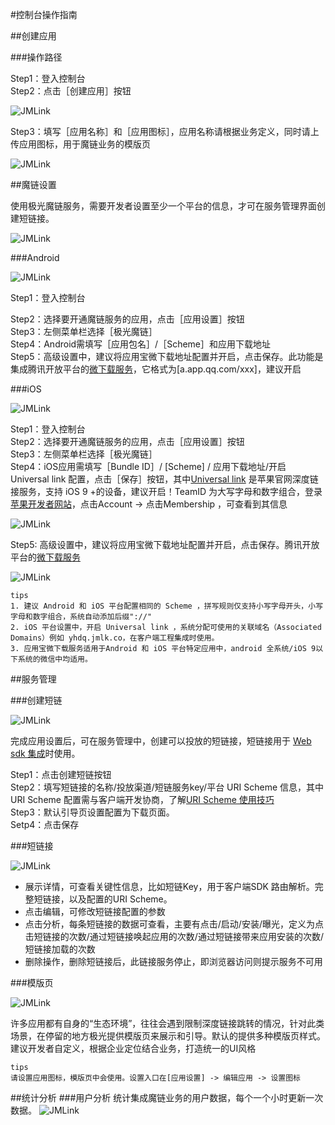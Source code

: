 #控制台操作指南

##创建应用

###操作路径

Step1：登入控制台<br>
Step2：点击［创建应用］按钮<br>

![JMLink](image/portal_1.png)

Step3：填写［应用名称］和［应用图标］，应用名称请根据业务定义，同时请上传应用图标，用于魔链业务的模版页<br>

![JMLink](image/portal_2.png)

##魔链设置

使用极光魔链服务，需要开发者设置至少一个平台的信息，才可在服务管理界面创建短链接。

![JMLink](image/portal_3.png)

###Android

![JMLink](image/portal_4.png)

Step1：登入控制台

Step2：选择要开通魔链服务的应用，点击［应用设置］按钮<br>
Step3：左侧菜单栏选择［极光魔链］<br>
Step4：Android需填写［应用包名］/［Scheme］和应用下载地址<br>
Step5：高级设置中，建议将应用宝微下载地址配置并开启，点击保存。此功能是集成腾讯开放平台的[微下载服务](https://wiki.open.qq.com/index.php?title=mobile/%E5%BA%94%E7%94%A8%E5%AE%9D%E5%BE%AE%E4%B8%8B%E8%BD%BD#2._.E5.A6.82.E4.BD.95.E8.8E.B7.E5.8F.96.E5.BE.AE.E4.B8.8B.E8.BD.BD.E9.93.BE.E6.8E.A5)，它格式为[a.app.qq.com/xxx]，建议开启<br>


###iOS

![JMLink](image/portal_5.png)

Step1：登入控制台<br>
Step2：选择要开通魔链服务的应用，点击［应用设置］按钮<br>
Step3：左侧菜单栏选择［极光魔链］<br>
Step4：iOS应用需填写［Bundle ID］/ [Scheme] / 应用下载地址/开启 Universal link 配置，点击［保存］按钮，其中[Universal link](https://developer.apple.com/ios/universal-links/) 是苹果官网深度链接服务，支持 iOS 9 +的设备，建议开启！TeamID 为大写字母和数字组合，登录[苹果开发者网站](https://developer.apple.com/)，点击Account -> 点击Membership ，可查看到其信息<br>

![JMLink](image/teamid.png)

Step5: 高级设置中，建议将应用宝微下载地址配置并开启，点击保存。腾讯开放平台的[微下载服务](https://wiki.open.qq.com/index.php?title=mobile/%E5%BA%94%E7%94%A8%E5%AE%9D%E5%BE%AE%E4%B8%8B%E8%BD%BD#2._.E5.A6.82.E4.BD.95.E8.8E.B7.E5.8F.96.E5.BE.AE.E4.B8.8B.E8.BD.BD.E9.93.BE.E6.8E.A5)<br>

![JMLink](image/advance.png)

```
tips
1. 建议 Android 和 iOS 平台配置相同的 Scheme ，拼写规则仅支持小写字母开头，小写字母和数字组合，系统自动添加后缀"://"
2. iOS 平台设置中，开启 Universal link ，系统分配可使用的关联域名（Associated Domains）例如 yhdq.jmlk.co，在客户端工程集成时使用。
3. 应用宝微下载服务适用于Android 和 iOS 平台特定应用中，android 全系统/iOS 9以下系统的微信中均适用。
```

##服务管理

###创建短链

![JMLink](image/short_link.png)

完成应用设置后，可在服务管理中，创建可以投放的短链接，短链接用于 [Web sdk 集成](../client/Web/jmlink_web_sdk/)时使用。

Step1：点击创建短链按钮<br>
Step2：填写短链接的名称/投放渠道/短链服务key/平台 URI Scheme 信息，其中 URI Scheme 配置需与客户端开发协商，了解[URI Scheme 使用技巧](../advanced/scenes/)<br>
Step3：默认引导页设置配置为下载页面。<!-- 如果选择Web 引导页，则当应用没有安装时，触发深度链接服务会重定向到此地址 --> <br>
Setp4：点击保存<br>

###短链接

![JMLink](image/short_link_show.png)

+ 展示详情，可查看关键性信息，比如短链Key，用于客户端SDK 路由解析。完整短链接，以及配置的URI Scheme。
+ 点击编辑，可修改短链接配置的参数
+ 点击分析，每条短链接的数据可查看，主要有点击/启动/安装/曝光，定义为点击短链接的次数/通过短链接唤起应用的次数/通过短链接带来应用安装的次数/短链接加载的次数
+ 删除操作，删除短链接后，此链接服务停止，即浏览器访问则提示服务不可用

###模版页

![JMLink](image/moban.png)

许多应用都有自身的“生态环境”，往往会遇到限制深度链接跳转的情况，针对此类场景，在停留的地方极光提供模版页来展示和引导。默认的提供多种模版页样式。建议开发者自定义，根据企业定位结合业务，打造统一的UI风格

```
tips
请设置应用图标，模版页中会使用。设置入口在[应用设置] -> 编辑应用 -> 设置图标
```

##统计分析
###用户分析
统计集成魔链业务的用户数据，每个一个小时更新一次数据。
![JMLink](image/analy.png)

